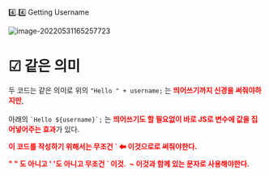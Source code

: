 4️⃣.4️⃣ Getting Username

![image-20220531165257723](https://raw.githubusercontent.com/JJIIIINN/image_save/master/img/image-20220531165257723.png)

<h1>☑ 같은 의미</h1>

<p>두 코드는 같은 의미로 위의 <code>"Hello " + username;</code> 는 <b style = color:red>띄어쓰기까지 신경을 써줘야하지만</b>,<br><br>아래의 <code>`Hello ${username}`;</code> 는 <b style = color:red>띄어쓰기도 할 필요없이 바로 JS로 변수에 값을 집어넣어주는 효과</b>가 있다.</p>

<b style = color:red>이 코드를 작성하기 위해서는 무조건 ` ⬅ 이것으로로 써줘야한다.</b> 

<b style = color:red>" " 도 아니고 ' '도 아니고 무조건 ` 이것.  ~ 이것과 함께 있는 문자로 사용해야한다.</b>

